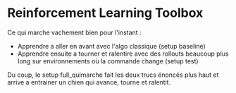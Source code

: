 # Reinforcement Learning Toolbox

Ce qui marche vachement bien pour l'instant :
 - Apprendre a aller en avant avec l'algo classique (setup baseline)
 - Apprendre ensuite a tourner et ralentire avec des rollouts beaucoup plus long sur environnements où la commande change (setup test)

Du coup, le setup full_quimarche fait les deux trucs énoncés plus haut et arrive a entrainer un chien qui avance, tourne et ralentit. 
